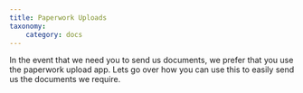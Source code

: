 ```yaml
---
title: Paperwork Uploads
taxonomy:
    category: docs
---
```


In the event that we need you to send us documents, we prefer that you use the paperwork upload app. Lets go over how you can use this to easily send us the documents we require.
